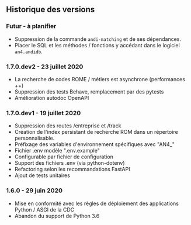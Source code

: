 ## Historique des versions

### Futur - à planifier

- Suppression de la commande `andi-matching` et de ses dépendances.
- Placer le SQL et les méthodes / fonctions y accédant dans le logiciel `an4.andidb`.

### 1.7.0.dev2 - 23 juillet 2020

- La recherche de codes ROME / métiers est asynchrone (performances ++)
- Suppression des tests Behave, remplacement par des pytests
- Amélioration autodoc OpenAPI

### 1.7.0.dev1 - 19 juillet 2020

- Suppression des routes /entreprise et /track
- Création de l'index persistant de recherche ROM dans un répertoire personnalisable.
- Préfixage des variables d'environnement spécifiques avec "AN4_"
- Fichier .env modèle ".env.example"
- Configurable par fichier de configuration
- Support des fichiers .env (via python-dotenv)
- Refactoring selon les recommandations FastAPI
- Ajout de tests unitaires

### 1.6.0 - 29 juin 2020

- Mise en conformité avec les règles de déploiement des applications Python / ASGI de la CDC
- Abandon du support de Python 3.6
